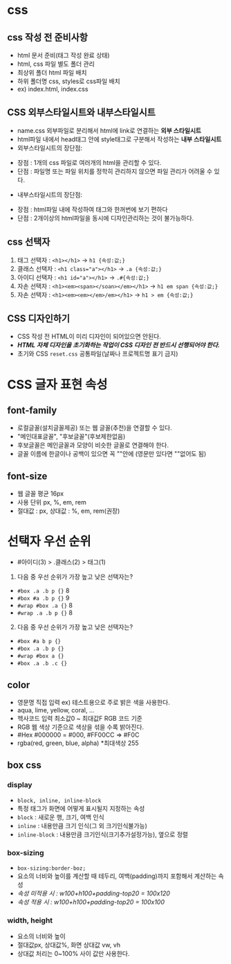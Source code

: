 #  css
##  css 작성 전 준비사항
* html 문서 준비(태그 작성 완료 상태)
* html, css 파일 별도 폴더 관리
* 최상위 폴더 html 파일 배치
* 하위 폴더명 css, styles로 css파일 배치
* ex) index.html, index.css 
## CSS 외부스타일시트와 내부스타일시트
* name.css 외부파일로 분리해서 html에 link로 연결하는 **외부 스타일시트**
* html파일 내에서 head태그 안에 style태그로 구분해서 작성하는 **내부 스타일시트**
* 외부스타일시트의 장단점:
- 장점 : 1개의 css 파일로 여러개의 html을 관리할 수 있다.
- 단점 : 파일명 또는 파일 위치를 정학히 관리하지 않으면 파일 관리가 어려울 수 있다.
* 내부스타일시트의 장단점: 
- 장점 : html파일 내에 작성하여 태그와 한꺼번에 보기 편하다
- 단점 : 2개이상의 html파일을 동시에 디자인관리하는 것이 불가능하다.
## css 선택자
1. 태그 선택자 : `<h1></h1>` -> `h1 {속성:값;}`
2. 클래스 선택자 : `<h1 class="a"></h1>` -> `.a {속성:값;}`
3. 아이디 선택자 : `<h1 id="a"></h1>` -> `.#{속성:값;}`
4. 자손 선택자 : `<h1><em><span></soan></em></h1>` -> `h1 em span {속성:값;}`
4. 자손 선택자 : `<h1><em><em></em>/em></h1>` -> `h1 > em {속성:값;}`
## CSS 디자인하기
* CSS 작성 전 HTML이 미리 디자인이 되어있으면 안된다.
* ***HTML 자체 디자인을 초기화하는 작업이 CSS 디자인 전 반드시 선행되어야 한다.***
* 초기와 CSS `reset.css` 공통파일(날짜나 프로젝트명 표기 금지) 
# CSS 글자 표현 속성
## font-family
* 로컬글꼴(설치글꼴제공) 또는 웹 글꼴(추천)을 연결할 수 있다.
* "메인대표글꼴", "후보글꼴"(후보제한없음)
* 후보글꼴은 메인글꼴과 모양이 비슷한 글꼴로 연결해야 한다.
* 글꼴 이름에 한글이나 공백이 있으면 꼭 ""안에 (영문만 있다면 ""없어도 됨) 
## font-size
* 웹 글꼴 평균 16px
* 사용 단위 px, %, em, rem
* 절대값 : px, 상대값 : %, em, rem(권장) 
# 선택자 우선 순위
* #아이디(3) > .클래스(2) > 태그(1) 
1. 다음 중 우선 순위가 가장 높고 낮은 선택자는?
* `#box .a .b p {}` 8
* `#box #a .b p {}` 9
* `#wrap #box .a {}` 8
* `#wrap .a .b p {}` 8 
2. 다음 중 우선 순위가 가장 높고 낮은 선택자는?
* `#box #a b p {}`
* `#box .a .b p {}`
* `#wrap #box a {}`
* `#box .a .b .c {}`
## color
* 영문명 직접 입력 ex) 테스트용으로 주로 밝은 색을 사용한다.
* aqua, lime, yellow, coral, ...
* 헥사코드 입력 최소값0 ~ 최대값F RGB 코드 기준
* RGB 웹 색상 기준으로 색상을 섞을 수록 밝아진다.
* #Hex #000000 = #000, #FF00CC => #F0C
* rgba(red, green, blue, alpha) *최대색상 255
## box css
### display
* `block, inline, inline-block`
* 특정 태그가 화면에 어떻게 표시될지 지정하는 속성
* `block` : 새로운 행, 크기, 여백 인식
* `inline` : 내용만큼 크기 인식(그 외 크기인식불가능)
* `inline-block` : 내용만큼 크기인식(크기추가설정가능), 옆으로 정렬
### box-sizing
* `box-sizing:border-boz;`
* 요소의 너비와 높이를 계산할 때 테두리, 여백(padding)까지 포함해서 계산하는 속성
* *속성 미적용 시 : w100+h100+padding-top20 = 100x120*
* *속성 적용 시 : w100+h100+padding-top20 = 100x100*
### width, height
* 요소의 너비와 높이
* 절대값px, 상대값%, 화면 상대값 vw, vh
* 상대값 처리는 0~100% 사이 값만 사용한다.